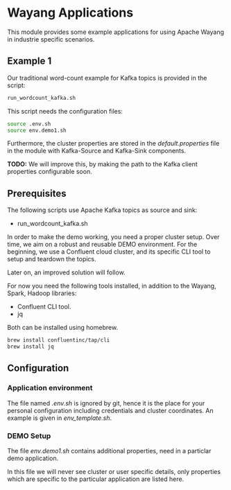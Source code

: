 # Wayang Applications

This module provides some example applications for using Apache Wayang in industrie specific scenarios. 

## Example 1
Our traditional word-count example for Kafka topics is provided in the script:

```bash
run_wordcount_kafka.sh
```

This script needs the configuration files:

```bash
source .env.sh
source env.demo1.sh
```

Furthermore, the cluster properties are stored in the _default.properties_ file in the module with Kafka-Source and Kafka-Sink components.

**TODO:** We will improve this, by making the path to the Kafka client properties configurable soon.


## Prerequisites

The following scripts use Apache Kafka topics as source and sink:

- run_wordcount_kafka.sh

In order to make the demo working, you need a proper cluster setup. 
Over time, we aim on a robust and reusable DEMO environment.
For the beginning, we use a Confluent cloud cluster, and its specific CLI tool to setup and teardown the topics.

Later on, an improved solution will follow.

For now you need the following tools installed, in addition to the Wayang, Spark, Hadoop libraries:

- Confluent CLI tool.
- jq 

Both can be installed using homebrew.
```bash
brew install confluentinc/tap/cli
brew install jq
```

## Configuration

### Application environment
The file named _.env.sh_ is ignored by git, hence it is the place
for your personal configuration including credentials and cluster coordinates.
An example is given in _env_template.sh_.

### DEMO Setup
The file _env.demo1.sh_ contains additional properties, need in a particlar demo application.

In this file we will never see cluster or user specific details, only properties which are specific to the 
particular application are listed here.


